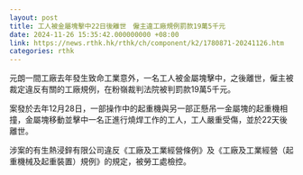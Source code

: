 ```yaml
---
layout: post
title: 工人被金屬塊擊中22日後離世　僱主違工廠規例罰款19萬5千元
date: 2024-11-26 15:35:42.000000000 +08:00
link: https://news.rthk.hk/rthk/ch/component/k2/1780871-20241126.htm
categories: rthk
---
```


元朗一間工廠去年發生致命工業意外，一名工人被金屬塊擊中，之後離世，僱主被裁定違反有關的工廠規例，在粉嶺裁判法院被判罰款19萬5千元。

案發於去年12月28日，一部操作中的起重機與另一部正懸吊一金屬塊的起重機相撞，金屬塊移動並擊中一名正進行燒焊工作的工人，工人嚴重受傷，並於22天後離世。

涉案的有生熱浸鋅有限公司違反《工廠及工業經營條例》及《工廠及工業經營（起重機械及起重裝置）規例》的規定，被勞工處檢控。
